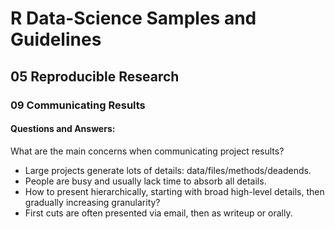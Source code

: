 # R Data-Science Samples and Guidelines
## 05 Reproducible Research
### 09 Communicating Results
#### Questions and Answers:


What are the main concerns when communicating project results?

- Large projects generate lots of details: data/files/methods/deadends.
- People are busy and usually lack time to absorb all details.
- How to present hierarchically, starting with broad high-level details, then gradually increasing granularity?
- First cuts are often presented via email, then as writeup or orally.
